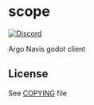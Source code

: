 # scope

[![Discord](https://img.shields.io/badge/discord-join%20chat-blue.svg)](https://discord.gg/vJ3UX8r)

Argo Navis godot client

## License 

See [COPYING](https://github.com/star-formation/scope/blob/master/COPYING) file
